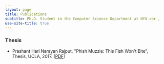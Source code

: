 ```yaml
---
layout: page
title: Publications
subtitle: Ph.D. Student in the Computer Science Department at NYU.<br />You can also browse my <a href="https://scholar.google.com/citations?user=caIHKwwAAAAJ&hl=en&authuser=2" target="_blank">Google Scholar profile</a>.
use-site-title: true
---
```


### Thesis
- Prashant Hari Narayan Rajput, "Phish Muzzle: This Fish Won't Bite", Thesis, UCLA, 2017.
[[PDF](https://search.proquest.com/dissertations/docview/1991498117/DC64C79274A849F7PQ/1?accountid=12768)]
